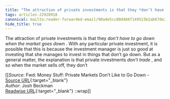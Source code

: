```yaml
---
title: "The attraction of private investments is that they *don’t have ..."
tags: articles-22928918
canonical: mailto:reader-forwarded-email/90ade5cc80d404f149523b2ab67de266
hide_title: true
---
```


The attraction of private investments is that they *don’t have to go down when the market goes down* . With any particular private investment, it is possible that this is because the investment manager is just so good at investing that she manages to invest in things that don’t go down. But as a general matter, the explanation is that private investments *don’t trade* , and so when the market sells off, they don’t


[[_Source_: Fwd: Money Stuff: Private Markets Don’t Like to Go Down - [Source URL](mailto:reader-forwarded-email/90ade5cc80d404f149523b2ab67de266){:target="_blank"}<br>
_Author_: Josh Beckman<br>
[Readwise URL](https://readwise.io/open/450227275){:target="_blank"}
::wrap]]